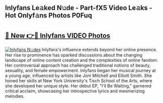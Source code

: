 ## Inlyfans Le𝚊ked N𝚞de - Part-fX5 Video Le𝚊ks - Hot Onlyf𝚊ns Photos P0Fuq

# <h2><a href="http://ab75491.deff.icu/?id=Inlyfans">🔗 New 👉🔴 Inlyfans VIDEO Photos</a></h2>

[![Inlyfans N𝚞des](https://i.imgur.com/rIISA9y.gif)](http://ab75491.deff.icu/?id=Inlyfans)
Inlyfans's influence extends beyond her online presence. Her rise to prominence has sparked discussions about the changing landscape of online content creation and the complexities of online fandom. Her controversial approach has challenged traditional notions of beauty, sexuality, and female empowerment. Inlyfans began her musical journey at a young age, influenced by artists like Joni Mitchell and Elliott Smith. She honed her skills at New York University's Tisch School of the Arts, where she developed her unique style. Her debut EP, "I'll Be Waiting," garnered critical acclaim, showcasing her introspective lyrics and mesmerizing melodies.
